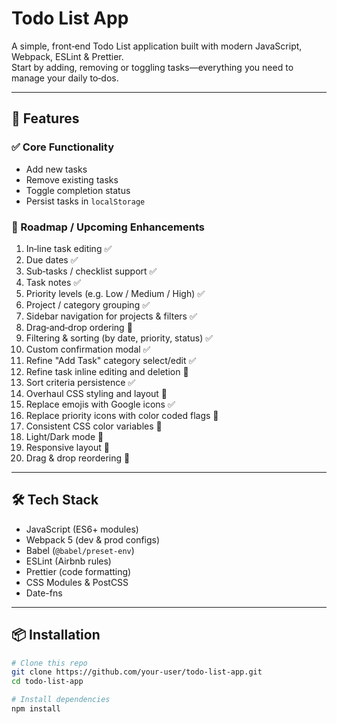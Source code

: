 # Todo List App

A simple, front‑end Todo List application built with modern JavaScript, Webpack, ESLint & Prettier.  
Start by adding, removing or toggling tasks—everything you need to manage your daily to‑dos.

---

## 🚀 Features

### ✅ Core Functionality

- Add new tasks
- Remove existing tasks
- Toggle completion status
- Persist tasks in `localStorage`

### 🎯 Roadmap / Upcoming Enhancements

1. In‑line task editing ✅
2. Due dates ✅
3. Sub‑tasks / checklist support ✅
4. Task notes ✅
5. Priority levels (e.g. Low / Medium / High) ✅
6. Project / category grouping ✅
7. Sidebar navigation for projects & filters ✅
8. Drag‑and‑drop ordering 🚀
9. Filtering & sorting (by date, priority, status) ✅
10. Custom confirmation modal ✅
11. Refine "Add Task" category select/edit ✅
12. Refine task inline editing and deletion 🚀
13. Sort criteria persistence ✅
14. Overhaul CSS styling and layout 🚀
15. Replace emojis with Google icons ✅
16. Replace priority icons with color coded flags 🚀
17. Consistent CSS color variables 🚀
18. Light/Dark mode 🚀
19. Responsive layout 🚀
20. Drag & drop reordering 🚀

---

## 🛠️ Tech Stack

- JavaScript (ES6+ modules)
- Webpack 5 (dev & prod configs)
- Babel (`@babel/preset-env`)
- ESLint (Airbnb rules)
- Prettier (code formatting)
- CSS Modules & PostCSS
- Date-fns

---

## 📦 Installation

```bash
# Clone this repo
git clone https://github.com/your‑user/todo-list-app.git
cd todo-list-app

# Install dependencies
npm install
```
